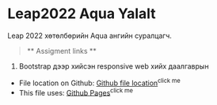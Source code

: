 # Leap2022 Aqua Yalalt
Leap 2022 хөтөлбөрийн Aqua ангийн суралцагч.
> ** Assigment links **
1. Bootstrap дээр хийсэн responsive web хийх даалгаврын 
* File location on Github: [Github file location](https://github.com/Yalalt/Leap2022/tree/main/html/bootstraps/web-reponsiv-bootstrap)<sup>click me</sup>
* This file uses: [Github Pages](https://yalalt.github.io/Leap2022/html/bootstraps/web-reponsiv-bootstrap/index.html)<sup>click me</sup> 
